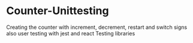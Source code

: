 # Counter-Unittesting
Creating the counter with increment, decrement, restart and switch signs also user testing with jest and react Testing libraries
